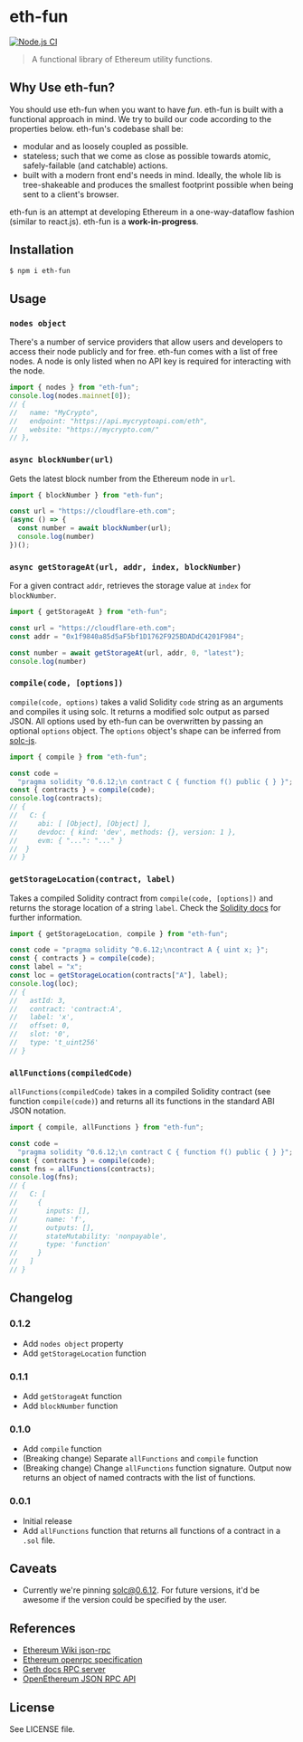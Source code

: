 # eth-fun

[![Node.js CI](https://github.com/rugpullindex/eth-fns/actions/workflows/node.js.yml/badge.svg)](https://github.com/rugpullindex/eth-fns/actions/workflows/node.js.yml)

> A functional library of Ethereum utility functions.

## Why Use eth-fun?

You should use eth-fun when you want to have _fun_. eth-fun is built with a 
functional approach in mind. We try to build our code according to the properties
below. eth-fun's codebase shall be:

- modular and as loosely coupled as possible.
- stateless; such that we come as close as possible towards atomic,
  safely-failable (and catchable) actions.
- built with a modern front end's needs in mind. Ideally, the whole lib is
  tree-shakeable and produces the smallest footprint possible when being sent
  to a client's browser.

eth-fun is an attempt at developing Ethereum in a one-way-dataflow fashion
(similar to react.js). eth-fun is a **work-in-progress**.

## Installation

```bash
$ npm i eth-fun
```

## Usage

### `nodes object`

There's a number of service providers that allow users and developers to access
their node publicly and for free. eth-fun comes with a list of free nodes. A
node is only listed when no API key is required for interacting with the node.

```js
import { nodes } from "eth-fun";
console.log(nodes.mainnet[0]);
// {
//   name: "MyCrypto",
//   endpoint: "https://api.mycryptoapi.com/eth",
//   website: "https://mycrypto.com/"
// },
```

### `async blockNumber(url)`

Gets the latest block number from the Ethereum node in `url`.

```js
import { blockNumber } from "eth-fun";

const url = "https://cloudflare-eth.com";
(async () => {
  const number = await blockNumber(url);
  console.log(number)
})();
```

### `async getStorageAt(url, addr, index, blockNumber)`

For a given contract `addr`, retrieves the storage value at `index` for
`blockNumber`.

```js
import { getStorageAt } from "eth-fun";

const url = "https://cloudflare-eth.com";
const addr = "0x1f9840a85d5aF5bf1D1762F925BDADdC4201F984";

const number = await getStorageAt(url, addr, 0, "latest");
console.log(number)
```

### `compile(code, [options])`

`compile(code, options)` takes a valid Solidity `code` string as an arguments
and compiles it using solc. It returns a modified solc output as parsed JSON.
All options used by eth-fun can be overwritten by passing an optional `options`
object. The `options` object's shape can be inferred from
[solc-js](https://github.com/ethereum/solc-js#high-level-api).

```js
import { compile } from "eth-fun";

const code =
  "pragma solidity ^0.6.12;\n contract C { function f() public { } }";
const { contracts } = compile(code);
console.log(contracts);
// {
//   C: {
//     abi: [ [Object], [Object] ],
//     devdoc: { kind: 'dev', methods: {}, version: 1 },
//     evm: { "...": "..." }
// 	}
// }
```

### `getStorageLocation(contract, label)`

Takes a compiled Solidity contract from `compile(code, [options])` and
returns the storage location of a string `label`. Check the [Solidity
docs](https://docs.soliditylang.org/en/v0.8.4/internals/layout_in_storage.html#json-output)
for further information.

```js
import { getStorageLocation, compile } from "eth-fun";

const code = "pragma solidity ^0.6.12;\ncontract A { uint x; }";
const { contracts } = compile(code);
const label = "x";
const loc = getStorageLocation(contracts["A"], label);
console.log(loc);
// {
//   astId: 3,
//   contract: 'contract:A',
//   label: 'x',
//   offset: 0,
//   slot: '0',
//   type: 't_uint256'
// }
```

### `allFunctions(compiledCode)`

`allFunctions(compiledCode)` takes in a compiled Solidity contract (see
function `compile(code)`) and returns all its functions in the standard ABI
JSON notation.

```js
import { compile, allFunctions } from "eth-fun";

const code =
  "pragma solidity ^0.6.12;\n contract C { function f() public { } }";
const { contracts } = compile(code);
const fns = allFunctions(contracts);
console.log(fns);
// {
//   C: [
//     {
//       inputs: [],
//       name: 'f',
//       outputs: [],
//       stateMutability: 'nonpayable',
//       type: 'function'
//     }
//   ]
// }
```

## Changelog

### 0.1.2

- Add `nodes object` property
- Add `getStorageLocation` function

### 0.1.1

- Add `getStorageAt` function
- Add `blockNumber` function

### 0.1.0

- Add `compile` function
- (Breaking change) Separate `allFunctions` and `compile` function
- (Breaking change) Change `allFunctions` function signature. Output now
returns an object of named contracts with the list of functions.

### 0.0.1

- Initial release
- Add `allFunctions` function that returns all functions of a contract in a
`.sol` file.

## Caveats

- Currently we're pinning
  [solc@0.6.12](https://www.npmjs.com/package/solc/v/0.6.12).  For future
  versions, it'd be awesome if the version could be specified by the user.

## References

- [Ethereum Wiki json-rpc](https://eth.wiki/json-rpc/API)
- [Ethereum openrpc specification](https://playground.open-rpc.org/?uiSchema%5BappBar%5D%5Bui:splitView%5D=false&schemaUrl=https://raw.githubusercontent.com/lightclient/eth1.0-apis/main/openrpc.json&uiSchema%5BappBar%5D%5Bui:input%5D=false)
- [Geth docs RPC server](https://geth.ethereum.org/docs/rpc/server)
- [OpenEthereum JSON RPC API](https://openethereum.github.io/JSONRPC)


## License

See LICENSE file.
